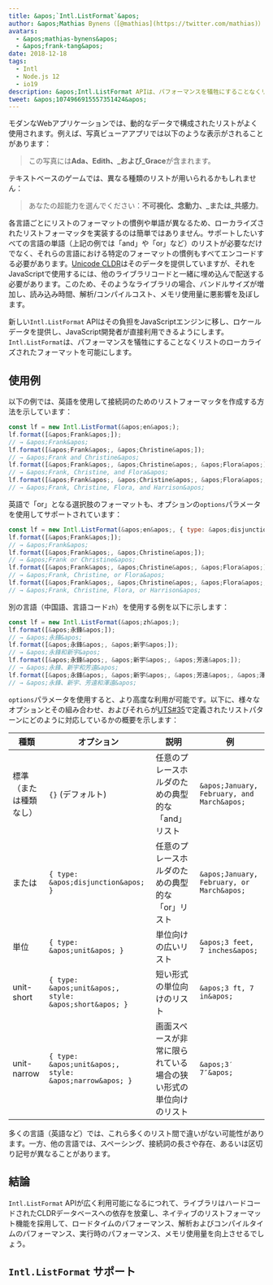 ```yaml
---
title: &apos;`Intl.ListFormat`&apos;
author: &apos;Mathias Bynens（[@mathias](https://twitter.com/mathias)）およびFrank Yung-Fong Tang&apos;
avatars:
  - &apos;mathias-bynens&apos;
  - &apos;frank-tang&apos;
date: 2018-12-18
tags:
  - Intl
  - Node.js 12
  - io19
description: &apos;Intl.ListFormat APIは、パフォーマンスを犠牲にすることなくリストのローカライズされたフォーマットを可能にします。&apos;
tweet: &apos;1074966915557351424&apos;
---
```

モダンなWebアプリケーションでは、動的なデータで構成されたリストがよく使用されます。例えば、写真ビューアアプリでは以下のような表示がされることがあります：

> この写真には**Ada、Edith、_および_Grace**が含まれます。

テキストベースのゲームでは、異なる種類のリストが用いられるかもしれません：

> あなたの超能力を選んでください：**不可視化、念動力、_または_共感力**。

各言語ごとにリストのフォーマットの慣例や単語が異なるため、ローカライズされたリストフォーマッタを実装するのは簡単ではありません。サポートしたいすべての言語の単語（上記の例では「and」や「or」など）のリストが必要なだけでなく、それらの言語における特定のフォーマットの慣例もすべてエンコードする必要があります。[Unicode CLDR](http://cldr.unicode.org/translation/lists)はそのデータを提供していますが、それをJavaScriptで使用するには、他のライブラリコードと一緒に埋め込んで配送する必要があります。このため、そのようなライブラリの場合、バンドルサイズが増加し、読み込み時間、解析/コンパイルコスト、メモリ使用量に悪影響を及ぼします。

<!--truncate-->
新しい`Intl.ListFormat` APIはその負担をJavaScriptエンジンに移し、ロケールデータを提供し、JavaScript開発者が直接利用できるようにします。`Intl.ListFormat`は、パフォーマンスを犠牲にすることなくリストのローカライズされたフォーマットを可能にします。

## 使用例

以下の例では、英語を使用して接続詞のためのリストフォーマッタを作成する方法を示しています：

```js
const lf = new Intl.ListFormat(&apos;en&apos;);
lf.format([&apos;Frank&apos;]);
// → &apos;Frank&apos;
lf.format([&apos;Frank&apos;, &apos;Christine&apos;]);
// → &apos;Frank and Christine&apos;
lf.format([&apos;Frank&apos;, &apos;Christine&apos;, &apos;Flora&apos;]);
// → &apos;Frank, Christine, and Flora&apos;
lf.format([&apos;Frank&apos;, &apos;Christine&apos;, &apos;Flora&apos;, &apos;Harrison&apos;]);
// → &apos;Frank, Christine, Flora, and Harrison&apos;
```

英語で「or」となる選択肢のフォーマットも、オプションの`options`パラメータを使用してサポートされています：

```js
const lf = new Intl.ListFormat(&apos;en&apos;, { type: &apos;disjunction&apos; });
lf.format([&apos;Frank&apos;]);
// → &apos;Frank&apos;
lf.format([&apos;Frank&apos;, &apos;Christine&apos;]);
// → &apos;Frank or Christine&apos;
lf.format([&apos;Frank&apos;, &apos;Christine&apos;, &apos;Flora&apos;]);
// → &apos;Frank, Christine, or Flora&apos;
lf.format([&apos;Frank&apos;, &apos;Christine&apos;, &apos;Flora&apos;, &apos;Harrison&apos;]);
// → &apos;Frank, Christine, Flora, or Harrison&apos;
```

別の言語（中国語、言語コード`zh`）を使用する例を以下に示します：

```js
const lf = new Intl.ListFormat(&apos;zh&apos;);
lf.format([&apos;永鋒&apos;]);
// → &apos;永鋒&apos;
lf.format([&apos;永鋒&apos;, &apos;新宇&apos;]);
// → &apos;永鋒和新宇&apos;
lf.format([&apos;永鋒&apos;, &apos;新宇&apos;, &apos;芳遠&apos;]);
// → &apos;永鋒、新宇和芳遠&apos;
lf.format([&apos;永鋒&apos;, &apos;新宇&apos;, &apos;芳遠&apos;, &apos;澤遠&apos;]);
// → &apos;永鋒、新宇、芳遠和澤遠&apos;
```

`options`パラメータを使用すると、より高度な利用が可能です。以下に、様々なオプションとその組み合わせ、およびそれらが[UTS#35](https://unicode.org/reports/tr35/tr35-general.html#ListPatterns)で定義されたリストパターンにどのように対応しているかの概要を示します：


| 種類                  | オプション                                   | 説明                                                                                     | 例                                 |
| --------------------- | ----------------------------------------- | --------------------------------------------------------------------------------------- | -------------------------------- |
| 標準（または種類なし） | `{}` (デフォルト)                           | 任意のプレースホルダのための典型的な「and」リスト                                         | `&apos;January, February, and March&apos;` |
| または                | `{ type: &apos;disjunction&apos; }`                 | 任意のプレースホルダのための典型的な「or」リスト                                         | `&apos;January, February, or March&apos;`  |
| 単位                  | `{ type: &apos;unit&apos; }`                        | 単位向けの広いリスト                                                                     | `&apos;3 feet, 7 inches&apos;`             |
| unit-short            | `{ type: &apos;unit&apos;, style: &apos;short&apos; }`        | 短い形式の単位向けのリスト                                                               | `&apos;3 ft, 7 in&apos;`                   |
| unit-narrow           | `{ type: &apos;unit&apos;, style: &apos;narrow&apos; }`       | 画面スペースが非常に限られている場合の狭い形式の単位向けのリスト                         | `&apos;3′ 7″&apos;`                        |


多くの言語（英語など）では、これら多くのリスト間で違いがない可能性があります。一方、他の言語では、スペーシング、接続詞の長さや存在、あるいは区切り記号が異なることがあります。

## 結論

`Intl.ListFormat` APIが広く利用可能になるにつれて、ライブラリはハードコードされたCLDRデータベースへの依存を放棄し、ネイティブのリストフォーマット機能を採用して、ロードタイムのパフォーマンス、解析およびコンパイルタイムのパフォーマンス、実行時のパフォーマンス、メモリ使用量を向上させるでしょう。

## `Intl.ListFormat` サポート

<feature-support chrome="72 /blog/v8-release-72#intl.listformat"
                 firefox="いいえ"
                 safari="いいえ"
                 nodejs="12 https://twitter.com/mathias/status/1120700101637353473"
                 babel="いいえ"></feature-support>
